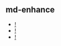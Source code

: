 ## md-enhance

- [!](/md-enhance/codegroup.md)
- [!](/md-enhance/mermaid.md)
- [!](/md-enhance/tasklist.md)
